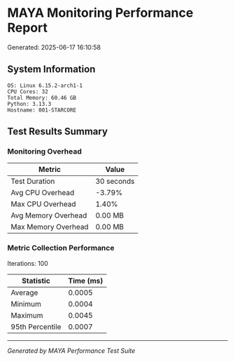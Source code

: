 # MAYA Monitoring Performance Report
Generated: 2025-06-17 16:10:58

## System Information
```
OS: Linux 6.15.2-arch1-1
CPU Cores: 32
Total Memory: 60.46 GB
Python: 3.13.3
Hostname: 001-STARCORE
```

## Test Results Summary

### Monitoring Overhead
| Metric | Value |
|--------|-------|
| Test Duration | 30 seconds |
| Avg CPU Overhead | -3.79% |
| Max CPU Overhead | 1.40% |
| Avg Memory Overhead | 0.00 MB |
| Max Memory Overhead | 0.00 MB |

### Metric Collection Performance
Iterations: 100

| Statistic | Time (ms) |
|-----------|-----------|
| Average | 0.0005 |
| Minimum | 0.0004 |
| Maximum | 0.0045 |
| 95th Percentile | 0.0007 |


---

*Generated by MAYA Performance Test Suite*